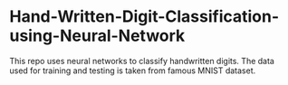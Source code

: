 # Hand-Written-Digit-Classification-using-Neural-Network
This repo uses neural networks to classify handwritten digits. The data used for training and testing is taken from famous MNIST dataset.
